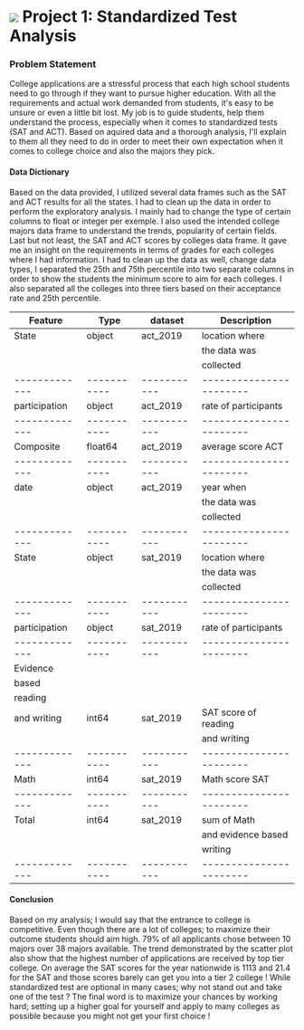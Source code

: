 # ![](https://ga-dash.s3.amazonaws.com/production/assets/logo-9f88ae6c9c3871690e33280fcf557f33.png) Project 1: Standardized Test Analysis


### Problem Statement


College applications are a stressful process that each high school students need to go through if they want to pursue higher education. With all the requirements and actual work demanded from students, it's easy to be unsure or even a little bit lost.
My job is to guide students, help them understand the process, especially when it comes to standardized tests (SAT and ACT).
Based on aquired data and a thorough analysis, I'll explain to them all they need to do in order to meet their own expectation when it comes to college choice and also the majors they pick.

#### Data Dictionary 

Based on the data provided, I utilized several data frames such as the SAT and ACT results for all the states.
I had to clean up the data in order to perform the exploratory analysis. I mainly had to change the type of certain columns to float or integer per exemple. I also used the intended college majors data frame to understand the trends, popularity of certain fields. Last but not least, the SAT and ACT scores by colleges data frame. It gave me an insight on the requirements in terms of grades for each colleges where I had information. I had to clean up the data as well, change data types, I separated the 25th and 75th percentile into two separate columns in order to show the students the minimum score to aim for each colleges.
I also separated all the colleges into three tiers based on their acceptance rate and 25th percentile.


| Feature     | Type      | dataset   | Description           |
|-------------|-----------|-----------|-----------------------|
|  State      | object    |  act_2019 | location where        | 
|             |           |           | the data was          |
|             |           |           | collected             |
|-------------|-----------|-----------|-----------------------|
|participation| object    | act_2019  | rate of participants  |
|-------------|-----------|-----------|-----------------------|
| Composite   | float64   | act_2019  | average score ACT     |
|-------------|-----------|-----------|-----------------------|
|  date       | object    |  act_2019 | year when             | 
|             |           |           | the data was          |
|             |           |           | collected             |
|-------------|-----------|-----------|-----------------------|
|  State      | object    |  sat_2019 | location where        | 
|             |           |           | the data was          |
|             |           |           | collected             |
|-------------|-----------|-----------|-----------------------|
|participation| object    | sat_2019  | rate of participants  |
|-------------|-----------|-----------|-----------------------|
| Evidence    |           |           |                       |
| based       |           |           |                       |
| reading     |           |           |                       |
| and writing | int64     | sat_2019  | SAT score of reading  |
|             |           |           | and writing           |
|-------------|-----------|-----------|-----------------------|
| Math        | int64     | sat_2019  | Math score SAT        |
|-------------|-----------|-----------|-----------------------|
|  Total      | int64     |  sat_2019 | sum of Math           | 
|             |           |           | and evidence based    |
|             |           |           | writing               |
|-------------|-----------|-----------|-----------------------|


#### Conclusion

Based on my analysis; I would say that the entrance to college is competitive.
Even though there are a lot of colleges; to maximize their outcome students should aim high.
79% of all applicants chose between 10 majors over 38 majors available.
The trend demonstrated by the scatter plot also show that the highest number of applications are received by top tier college.
On average the SAT scores for the year nationwide is 1113 and 21.4 for the SAT and those scores barely can get you into a tier 2 college ! While standardized test are optional in many cases; why not stand out and take one of the test ?
The final word is to maximize your chances by working hard; setting up a higher goal for yourself and apply to many colleges as possible because you might not get your first choice !

